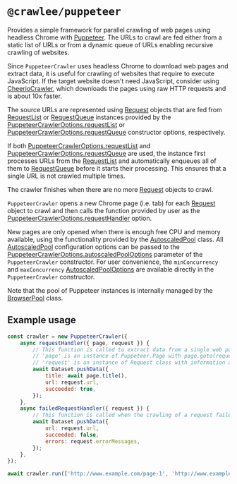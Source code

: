 # `@crawlee/puppeteer`

Provides a simple framework for parallel crawling of web pages using headless Chrome with [Puppeteer](https://github.com/puppeteer/puppeteer). The URLs to crawl are fed either from a static list of URLs or from a dynamic queue of URLs enabling recursive crawling of websites.

Since `PuppeteerCrawler` uses headless Chrome to download web pages and extract data, it is useful for crawling of websites that require to execute JavaScript. If the target website doesn't need JavaScript, consider using [CheerioCrawler](https://crawlee.dev/api/cheerio-crawler/class/CheerioCrawler), which downloads the pages using raw HTTP requests and is about 10x faster.

The source URLs are represented using [Request](https://crawlee.dev/api/core/class/Request) objects that are fed from [RequestList](https://crawlee.dev/api/core/class/RequestList) or [RequestQueue](https://crawlee.dev/api/core/class/RequestQueue) instances provided by the [PuppeteerCrawlerOptions.requestList](https://crawlee.dev/api/puppeteer-crawler/interface/PuppeteerCrawlerOptions#requestList) or [PuppeteerCrawlerOptions.requestQueue](https://crawlee.dev/api/puppeteer-crawler/interface/PuppeteerCrawlerOptions#requestQueue) constructor options, respectively.

If both [PuppeteerCrawlerOptions.requestList](https://crawlee.dev/api/puppeteer-crawler/interface/PuppeteerCrawlerOptions#requestList) and [PuppeteerCrawlerOptions.requestQueue](https://crawlee.dev/api/puppeteer-crawler/interface/PuppeteerCrawlerOptions#requestQueue) are used,
the instance first processes URLs from the [RequestList](https://crawlee.dev/api/core/class/RequestList) and automatically enqueues all of them
to [RequestQueue](https://crawlee.dev/api/core/class/RequestQueue) before it starts their processing. This ensures that a single URL is not crawled multiple times.

The crawler finishes when there are no more [Request](https://crawlee.dev/api/core/class/Request) objects to crawl.

`PuppeteerCrawler` opens a new Chrome page (i.e. tab) for each [Request](https://crawlee.dev/api/core/class/Request) object to crawl
and then calls the function provided by user as the [PuppeteerCrawlerOptions.requestHandler](https://crawlee.dev/api/puppeteer-crawler/interface/PuppeteerCrawlerOptions#requestHandler) option.

New pages are only opened when there is enough free CPU and memory available,
using the functionality provided by the [AutoscaledPool](https://crawlee.dev/api/core/class/AutoscaledPool) class.
All [AutoscaledPool](https://crawlee.dev/api/core/class/AutoscaledPool) configuration options can be passed to the [PuppeteerCrawlerOptions.autoscaledPoolOptions](https://crawlee.dev/api/puppeteer-crawler/interface/PuppeteerCrawlerOptions#autoscaledPoolOptions)
parameter of the `PuppeteerCrawler` constructor. For user convenience, the `minConcurrency` and `maxConcurrency`
[AutoscaledPoolOptions](https://crawlee.dev/api/core/interface/AutoscaledPoolOptions) are available directly in the `PuppeteerCrawler` constructor.

Note that the pool of Puppeteer instances is internally managed by the [BrowserPool](https://github.com/apify/browser-pool) class.

## Example usage

```javascript
const crawler = new PuppeteerCrawler({
    async requestHandler({ page, request }) {
        // This function is called to extract data from a single web page
        // 'page' is an instance of Puppeteer.Page with page.goto(request.url) already called
        // 'request' is an instance of Request class with information about the page to load
        await Dataset.pushData({
            title: await page.title(),
            url: request.url,
            succeeded: true,
        });
    },
    async failedRequestHandler({ request }) {
        // This function is called when the crawling of a request failed too many times
        await Dataset.pushData({
            url: request.url,
            succeeded: false,
            errors: request.errorMessages,
        });
    },
});

await crawler.run(['http://www.example.com/page-1', 'http://www.example.com/page-2']);
```
